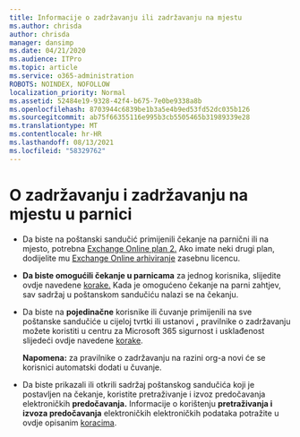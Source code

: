 ```yaml
---
title: Informacije o zadržavanju ili zadržavanju na mjestu
ms.author: chrisda
author: chrisda
manager: dansimp
ms.date: 04/21/2020
ms.audience: ITPro
ms.topic: article
ms.service: o365-administration
ROBOTS: NOINDEX, NOFOLLOW
localization_priority: Normal
ms.assetid: 52484e19-9328-42f4-b675-7e0be9338a8b
ms.openlocfilehash: 8703944c6839be1b3a5e4b9ed53fd52dc035b126
ms.sourcegitcommit: ab75f66355116e995b3cb5505465b31989339e28
ms.translationtype: MT
ms.contentlocale: hr-HR
ms.lasthandoff: 08/13/2021
ms.locfileid: "58329762"
---
```

# <a name="about-litigation-holds-and-in-place-holds"></a>O zadržavanju i zadržavanju na mjestu u parnici

- Da biste na poštanski sandučić primijenili čekanje na parnični ili na mjesto, potrebna [Exchange Online plan 2.](https://docs.microsoft.com/office365/servicedescriptions/office-365-platform-service-description/office-365-plan-options) Ako imate neki drugi plan, dodijelite mu [Exchange Online arhiviranje](https://docs.microsoft.com/office365/servicedescriptions/exchange-online-archiving-service-description/exchange-online-archiving-service-description) zasebnu licencu. 
    
- **Da biste omogućili čekanje u parnicama** za jednog korisnika, slijedite ovdje navedene [korake.](https://docs.microsoft.com/microsoft-365/compliance/create-a-litigation-hold?view=o365-worldwide#place-a-mailbox-on-litigation-hold) Kada je omogućeno čekanje na parni zahtjev, sav sadržaj u poštanskom sandučiću nalazi se na čekanju.
    
- Da biste na **pojedinačne** korisnike ili čuvanje primijenili na sve poštanske sandučiće u cijeloj tvrtki ili ustanovi **,** pravilnike o zadržavanju možete koristiti u centru za Microsoft 365 sigurnost i usklađenost slijedeći ovdje navedene [korake](https://docs.microsoft.com/microsoft-365/compliance/retention-policies).
    
    **Napomena:** za pravilnike o zadržavanju na razini org-a novi će se korisnici automatski dodati u čuvanje. 
  
- Da biste prikazali ili otkrili sadržaj poštanskog sandučića koji je postavljen na čekanje, koristite pretraživanje i izvoz predočavanja elektroničkih **predočavanja.** Informacije o korištenju **pretraživanja i izvoza predočavanja** elektroničkih elektroničkih podataka potražite u ovdje opisanim [koracima](https://docs.microsoft.com/microsoft-365/compliance/export-search-results).
    

